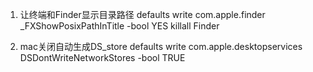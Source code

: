 1. 让终端和Finder显示目录路径
defaults write com.apple.finder _FXShowPosixPathInTitle -bool YES
killall Finder

2. mac关闭自动生成DS_store
defaults write com.apple.desktopservices DSDontWriteNetworkStores -bool TRUE
